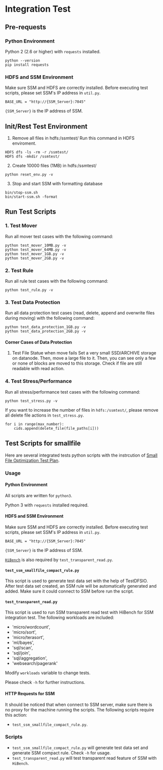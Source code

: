 # Integration Test 


## Pre-requests
### Python Environment
Python 2 (2.6 or higher) with `requests` installed.
```
python --version
pip install requests
```

### HDFS and SSM Environment
Make sure SSM and HDFS are correctly installed. Before executing test scripts, please set SSM's IP address in `util.py`.
```
BASE_URL = "http://{SSM_Server}:7045"
```

`{SSM_Server}` is the IP address of SSM.

## Init/Rest Test Environment
1. Remove all files in hdfs:/ssmtest/
Run this command in HDFS enviroment.
```
HDFS dfs -ls -rm -r /ssmtest/
HDFS dfs -mkdir /ssmtest/
```

2. Create 10000 files (1MB) in hdfs:/ssmtest/

```
python reset_env.py -v
```

3. Stop and start SSM with formatting database

```
bin/stop-ssm.sh
bin/start-ssm.sh -format
```

## Run Test Scripts
### 1. Test Mover
Run all mover test cases with the following command:
```
python test_mover_10MB.py -v
python test_mover_64MB.py -v
python test_mover_1GB.py -v
python test_mover_2GB.py -v
```

### 2. Test Rule
Run all rule test cases with the following command:
```
python test_rule.py -v
```

### 3. Test Data Protection
Run all data protection test cases (read, delete, append and overwrite files during moving) with the following command:
```
python test_data_protection_1GB.py -v
python test_data_protection_2GB.py -v
```

#### Corner Cases of Data Protection

1. Test File Statue when move fails
Set a very small SSD/ARCHIVE storage on datanode. Then, move a large file to it. Then, you can see only a few or none of blocks are moved to this storage. Check if file are still readable with read action.

### 4. Test Stress/Performance
Run all stress/performance test cases with the following command:
```
python test_stress.py -v
```

If you want to increase the number of files in `hdfs:/ssmtest/`, please remove all delete file actions in `test_stress.py`.
```
for i in range(max_number):
    cids.append(delete_file(file_paths[i]))
```

## Test Scripts for smallfile

Here are several integrated tests python scripts with the instrcution of [Small File Optimization Test Plan](https://github.com/Intel-bigdata/SSM/blob/trunk/supports/small-file-test/SSM%20Small%20File%20Optimization%20Test%20Plan.md).

### Usage

#### Python Environment
All scripts are written for `python3`.

Python 3 with `requests` installed required.

#### HDFS and SSM Environment
Make sure SSM and HDFS are correctly installed. Before executing test scripts, please set SSM's IP address in `util.py`.
```
BASE_URL = "http://{SSM_Server}:7045"
```

`{SSM_Server}` is the IP address of SSM.

[`HiBench`](https://github.com/intel-hadoop/HiBench) is also required by `test_transparent_read.py`.


#### `test_ssm_smallfile_compact_rule.py`
This script is used to generate test data set with the help of TestDFSIO.
After test data set created, an SSM rule will be automatically generated and added.
Make sure it could connect to SSM before run the script.

#### `test_transparent_read.py`
This script is used to run SSM transparent read test with HiBench for SSM integration test.
The following workloads are included:
- 'micro/wordcount', 
- 'micro/sort', 
- 'micro/terasort', 
- 'ml/bayes',
- 'sql/scan', 
- 'sql/join', 
- 'sql/aggregation', 
- 'websearch/pagerank'

Modify `workloads` variable to change tests.

Please check `-h` for further instructions.


#### HTTP Requests for SSM

It should be noticed that when connect to SSM server, make sure there is no proxy for the machine running the scripts. The following scripts require this action:
- `test_ssm_smallfile_compact_rule.py`.


### Scripts

- `test_ssm_smallfile_compact_rule.py` will generate test data set and generate SSM compact rule. Check `-h` for usage.
- `test_transparent_read.py` will test transparent read feature of SSM with `HiBench`.

